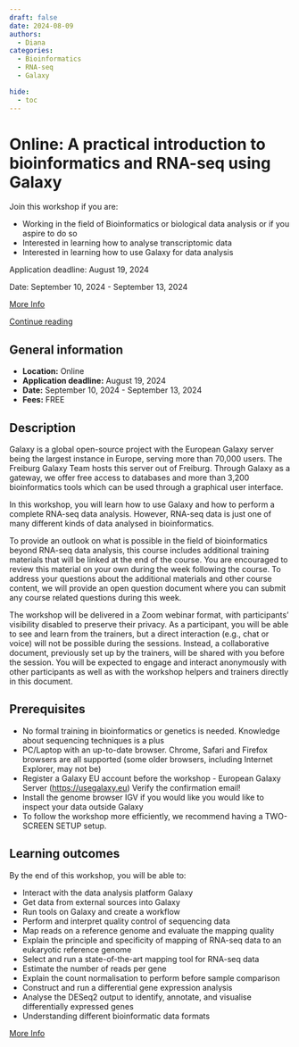 ```yaml
---
draft: false
date: 2024-08-09
authors:
  - Diana
categories:
  - Bioinformatics
  - RNA-seq
  - Galaxy

hide:
  - toc
---
```


# Online: A practical introduction to bioinformatics and RNA-seq using Galaxy

Join this workshop if you are:

* Working in the field of Bioinformatics or biological data analysis or if you aspire to do so
* Interested in learning how to analyse transcriptomic data
* Interested in learning how to use Galaxy for data analysis

Application deadline: August 19, 2024

Date: September 10, 2024 - September 13, 2024

[More Info](https://www.cecam.org/workshop-details/a-practical-introduction-to-bioinformatics-and-rna-seq-using-galaxy-1359) 

[Continue reading](news/posts/2024/RNA-Seq_Galaxy.md)

<!-- more -->

## General information 

* __Location:__  Online
* __Application deadline:__ August 19, 2024
* __Date:__ September 10, 2024 - September 13, 2024
* __Fees:__ FREE

## Description

Galaxy is a global open-source project with the European Galaxy server being the largest instance in Europe, serving more than 70,000 users. The Freiburg Galaxy Team hosts this server out of Freiburg. Through Galaxy as a gateway, we offer free access to databases and more than 3,200 bioinformatics tools which can be used through a graphical user interface.

In this workshop, you will learn how to use Galaxy and how to perform a complete RNA-seq data analysis. However, RNA-seq data is just one of many different kinds of data analysed in bioinformatics. 

To provide an outlook on what is possible in the field of bioinformatics beyond RNA-seq data analysis, this course includes additional training materials that will be linked at the end of the course. You are encouraged to review this material on your own during the week following  the course. To address your questions about the additional materials and other course content, we will provide an open question document where you can submit any course related questions during this week.

The workshop will be delivered in a Zoom webinar format, with participants’ visibility disabled to preserve their privacy. As a participant, you will be able to see and learn from the trainers, but a direct interaction (e.g., chat or voice) will not be possible during the sessions. Instead, a collaborative document, previously set up by the trainers, will be shared with you before the session. You will be expected to engage and interact anonymously with other participants as well as with the workshop helpers and trainers directly in this document.

## Prerequisites

* No formal training in bioinformatics or genetics is needed. Knowledge about sequencing techniques is a plus
* PC/Laptop with an up-to-date browser. Chrome, Safari and Firefox browsers are all supported (some older browsers, including Internet Explorer, may not be)
* Register a Galaxy EU account before the workshop - European Galaxy Server (https://usegalaxy.eu) Verify the confirmation email!
* Install the genome browser IGV if you would like you would like to inspect your data outside Galaxy
* To follow the workshop more efficiently, we recommend having a TWO-SCREEN SETUP setup. 

## Learning outcomes

By the end of this workshop, you will be able to:

* Interact with the data analysis platform Galaxy
* Get data from external sources into Galaxy
* Run tools on Galaxy and create a workflow
* Perform and interpret quality control of sequencing data
* Map reads on a reference genome and evaluate the mapping quality
* Explain the principle and specificity of mapping of RNA-seq data to an eukaryotic reference genome
* Select and run a state-of-the-art mapping tool for RNA-seq data
* Estimate the number of reads per gene
* Explain the count normalisation to perform before sample comparison
* Construct and run a differential gene expression analysis
* Analyse the DESeq2 output to identify, annotate, and visualise differentially expressed genes
* Understanding different bioinformatic data formats


[More Info](https://www.cecam.org/workshop-details/a-practical-introduction-to-bioinformatics-and-rna-seq-using-galaxy-1359) 

